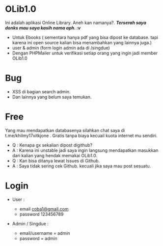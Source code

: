 # OLib1.0
Ini adalah aplikasi Online Library. Aneh kan namanya?.  <i><b>Terserah saya donks mau saya kasih nama aph. :v</b></i>

- Untuk Ebooks ( sementara hanya pdf yang bisa dipost ke database. tapi karena ini open source kalian bisa menambahkan yang lainnya juga.)
- user & admin (form login admin ada di /singdue)
- Dengan PHPMailer untuk verifikasi setiap orang yang ingin jadi member OLib1.0

# Bug
- XSS di bagian search admin.
- Dan lainnya yang belum saya temukan. 

# Free
Yang mau mendapatkan databasenya silahkan chat saya di t.me/khilmy17xitkjone . Gratis tanpa biaya kecuail kuota internet mu sendiri.

- Q : Kenapa gx sekalian dipost digithub?
- A : Karena ini unstable jadi saya ingin langsung mendapatkan masukkan dari kalian yang hendak memakai OLib1.0.
- Q : Kan bisa ditanya lewat Issues di Github.
- A : Saya tidak sering cek Github. kecuali jika saya mau post sesuatu.

# Login
  - User : 
      - email    coba1@gmail.com 
      - password 123456789
      
  - Admin / Singdue :
      - email/username = admin
      - password       = admin
